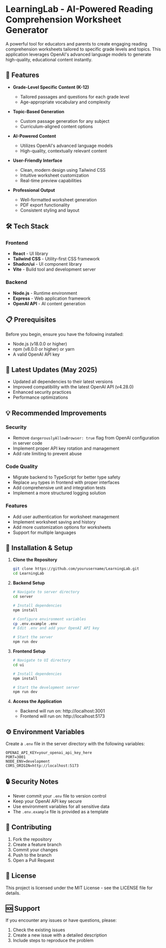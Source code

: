# LearningLab - AI-Powered Reading Comprehension Worksheet Generator

A powerful tool for educators and parents to create engaging reading comprehension worksheets tailored to specific grade levels and topics. This application leverages OpenAI's advanced language models to generate high-quality, educational content instantly.

## 🌟 Features

- **Grade-Level Specific Content (K-12)**
  - Tailored passages and questions for each grade level
  - Age-appropriate vocabulary and complexity
  
- **Topic-Based Generation**
  - Custom passage generation for any subject
  - Curriculum-aligned content options
  
- **AI-Powered Content**
  - Utilizes OpenAI's advanced language models
  - High-quality, contextually relevant content
  
- **User-Friendly Interface**
  - Clean, modern design using Tailwind CSS
  - Intuitive worksheet customization
  - Real-time preview capabilities
  
- **Professional Output**
  - Well-formatted worksheet generation
  - PDF export functionality
  - Consistent styling and layout

## 🛠️ Tech Stack

### Frontend
- **React** - UI library
- **Tailwind CSS** - Utility-first CSS framework
- **Shadcn/ui** - UI component library
- **Vite** - Build tool and development server

### Backend
- **Node.js** - Runtime environment
- **Express** - Web application framework
- **OpenAI API** - AI content generation

## 📋 Prerequisites

Before you begin, ensure you have the following installed:
- Node.js (v18.0.0 or higher)
- npm (v8.0.0 or higher) or yarn
- A valid OpenAI API key

## 🔄 Latest Updates (May 2025)

- Updated all dependencies to their latest versions
- Improved compatibility with the latest OpenAI API (v4.28.0)
- Enhanced security practices
- Performance optimizations

## 💡 Recommended Improvements

### Security
- Remove `dangerouslyAllowBrowser: true` flag from OpenAI configuration in server code
- Implement proper API key rotation and management
- Add rate limiting to prevent abuse

### Code Quality
- Migrate backend to TypeScript for better type safety
- Replace `any` types in frontend with proper interfaces
- Add comprehensive unit and integration tests
- Implement a more structured logging solution

### Features
- Add user authentication for worksheet management
- Implement worksheet saving and history
- Add more customization options for worksheets
- Support for multiple languages

## 🚀 Installation & Setup

1. **Clone the Repository**
   ```bash
   git clone https://github.com/yourusername/LearningLab.git
   cd LearningLab
   ```

2. **Backend Setup**
   ```bash
   # Navigate to server directory
   cd server
   
   # Install dependencies
   npm install
   
   # Configure environment variables
   cp .env.example .env
   # Edit .env and add your OpenAI API key
   
   # Start the server
   npm run dev
   ```

3. **Frontend Setup**
   ```bash
   # Navigate to UI directory
   cd ui
   
   # Install dependencies
   npm install
   
   # Start the development server
   npm run dev
   ```

4. **Access the Application**
   - Backend will run on: http://localhost:3001
   - Frontend will run on: http://localhost:5173

## ⚙️ Environment Variables

Create a `.env` file in the server directory with the following variables:
```env
OPENAI_API_KEY=your_openai_api_key_here
PORT=3001
NODE_ENV=development
CORS_ORIGIN=http://localhost:5173
```

## 🔒 Security Notes

- Never commit your `.env` file to version control
- Keep your OpenAI API key secure
- Use environment variables for all sensitive data
- The `.env.example` file is provided as a template

## 🤝 Contributing

1. Fork the repository
2. Create a feature branch
3. Commit your changes
4. Push to the branch
5. Open a Pull Request

## 📝 License

This project is licensed under the MIT License - see the LICENSE file for details.

## 🆘 Support

If you encounter any issues or have questions, please:
1. Check the existing issues
2. Create a new issue with a detailed description
3. Include steps to reproduce the problem
